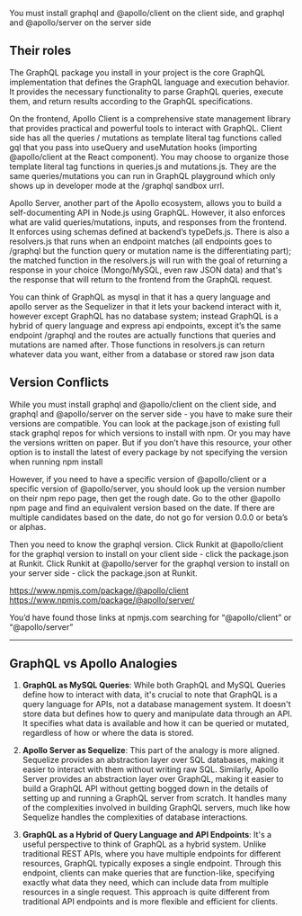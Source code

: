 You must install graphql and @apollo/client on the client side, and graphql and @apollo/server on the server side

## Their roles
The GraphQL package you install in your project is the core GraphQL implementation that defines the GraphQL language and execution behavior. It provides the necessary functionality to parse GraphQL queries, execute them, and return results according to the GraphQL specifications.

On the frontend, Apollo Client is a comprehensive state management library that provides practical and powerful tools to interact with GraphQL. Client side has all the queries / mutations as template literal tag functions called gql that you pass into useQuery and useMutation hooks (importing @apollo/client at the React component). You may choose to organize those template literal tag functions in queries.js and mutations.js. They are the same queries/mutations you can run in GraphQL playground which only shows up in developer mode at the /graphql sandbox urrl.

Apollo Server, another part of the Apollo ecosystem, allows you to build a self-documenting API in Node.js using GraphQL. However, it also enforces what are valid queries/mutations, inputs, and responses from the frontend. It enforces using schemas defined at backend’s typeDefs.js. There is also a resolvers.js that runs when an endpoint matches (all endpoints goes to /graphql but the function query or mutation name is the differentiating part); the matched function in the resolvers.js will run with the goal of returning a response in your choice (Mongo/MySQL, even raw JSON data) and that's the response that will return to the frontend from the GraphQL request.

You can think of GraphQL as mysql in that it has a query language and apollo server as the Sequelizer in that it lets your backend interact with it, however except GraphQL has no database system; instead GraphQL is a hybrid of query language and express api endpoints, except it’s the same endpoint /graphql and the routes are actually functions that queries and mutations are named after. Those functions in resolvers.js can return whatever data you want, either from a database or stored raw json data

## Version Conflicts

While you must install graphql and @apollo/client on the client side, and graphql and @apollo/server on the server side - you have to make sure their versions are compatible. You can look at the package.json of existing full stack graphql repos for which versions to install with npm. Or you may have the versions written on paper. But if you don’t have this resource, your other option is to install the latest of every package by not specifying the version when running npm install

However, if you need to have a specific version of @apollo/client or a specific version of @apollo/server, you should look up the version number on their npm repo page, then get the rough date. Go to the other @apollo npm page and find an equivalent version based on the date. If there are multiple candidates based on the date, do not go for version 0.0.0 or beta’s or alphas.

Then you need to know the graphql version. Click Runkit at @apollo/client for the graphql version to install on your client side - click the package.json at Runkit.  Click Runkit at @apollo/server for the graphql version to install on your server side - click the package.json at Runkit. 

https://www.npmjs.com/package/@apollo/client
https://www.npmjs.com/package/@apollo/server/

You’d have found those links at npmjs.com searching for “@apollo/client” or “@apollo/server”

---

## GraphQL vs Apollo Analogies

1. **GraphQL as MySQL Queries**: While both GraphQL and MySQL Queries define how to interact with data, it's crucial to note that GraphQL is a query language for APIs, not a database management system. It doesn't store data but defines how to query and manipulate data through an API. It specifies what data is available and how it can be queried or mutated, regardless of how or where the data is stored.
    
2. **Apollo Server as Sequelize**: This part of the analogy is more aligned. Sequelize provides an abstraction layer over SQL databases, making it easier to interact with them without writing raw SQL. Similarly, Apollo Server provides an abstraction layer over GraphQL, making it easier to build a GraphQL API without getting bogged down in the details of setting up and running a GraphQL server from scratch. It handles many of the complexities involved in building GraphQL servers, much like how Sequelize handles the complexities of database interactions.
    
3. **GraphQL as a Hybrid of Query Language and API Endpoints**: It's a useful perspective to think of GraphQL as a hybrid system. Unlike traditional REST APIs, where you have multiple endpoints for different resources, GraphQL typically exposes a single endpoint. Through this endpoint, clients can make queries that are function-like, specifying exactly what data they need, which can include data from multiple resources in a single request. This approach is quite different from traditional API endpoints and is more flexible and efficient for clients.